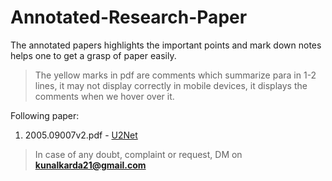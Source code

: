 # Annotated-Research-Paper
The annotated papers highlights the important points and mark down notes helps one to get a grasp of paper easily. 
> The yellow marks in pdf are comments which summarize para in 1-2 lines, it may not display correctly in mobile devices, it displays the comments when we hover over it.


Following paper:

1) 2005.09007v2.pdf -  [U2Net](https://github.com/kunalkarda/Annotated-Research-Paper/blob/main/2005.09007v2.pdf)


> In case of any doubt, complaint or request, DM on **kunalkarda21@gmail.com**
